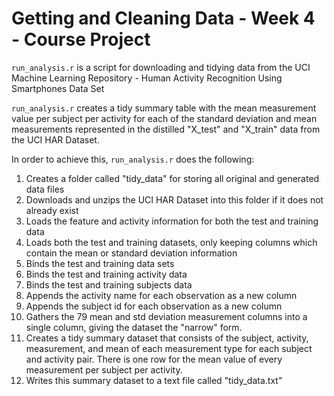 # Getting and Cleaning Data - Week 4 - Course Project

`run_analysis.r` is a script for downloading and tidying data from the UCI
Machine Learning Repository - Human Activity Recognition Using Smartphones Data
Set

`run_analysis.r` creates a tidy summary table with the mean measurement value
per subject per activity for each of the standard deviation and mean
measurements represented in the distilled "X_test" and "X_train" data from the 
UCI HAR Dataset.

In order to achieve this, `run_analysis.r` does the following:

1. Creates a folder called "tidy_data" for storing all original and generated
   data files
2. Downloads and unzips the UCI HAR Dataset into this folder if it does not already exist
3. Loads the feature and activity information for both the test
   and training data
4. Loads both the test and training datasets, only keeping columns which
   contain the mean or standard deviation information
5. Binds the test and training data sets
6. Binds the test and training activity data
7. Binds the test and training subjects data
8. Appends the activity name for each observation as a new column
9. Appends the subject id for each observation as a new column
10. Gathers the 79 mean and std deviation measurement columns into a single column, giving the
   dataset the "narrow" form.
11. Creates a tidy summary dataset that consists of the subject, activity, measurement, and mean of each
   measurement type for each subject and activity pair. There is one row for the mean
value of every measurement per subject per activity.
12. Writes this summary dataset to a text file called "tidy_data.txt"
